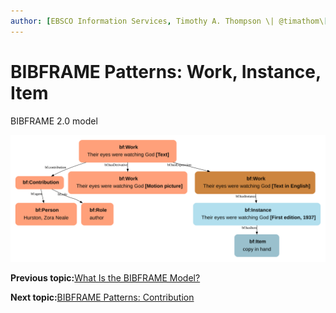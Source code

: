 ```yaml
---
author: [EBSCO Information Services, Timothy A. Thompson \| @timathom\[@indieweb.social\]]
---
```


# BIBFRAME Patterns: Work, Instance, Item

BIBFRAME 2.0 model

![Network diagram showing an example BIBFRAME model for the work Their Eyes Were Watching God, by Zora Neale Hurston. The diagram shows the relationships among Work, Expression, Manifestation (Instance in BIBFRAME) and Item.](../../../submaps/../img/bibframe_etc/bf_graph.svg "BIBFRAME Patterns: Work, Instance, Item")

**Previous topic:**[What Is the BIBFRAME Model?](../../../day_1/lesson_5/topic_1/bibframe_model_2.md)

**Next topic:**[BIBFRAME Patterns: Contribution](../../../day_1/lesson_5/topic_1/bibframe_patterns_contribution.md)

